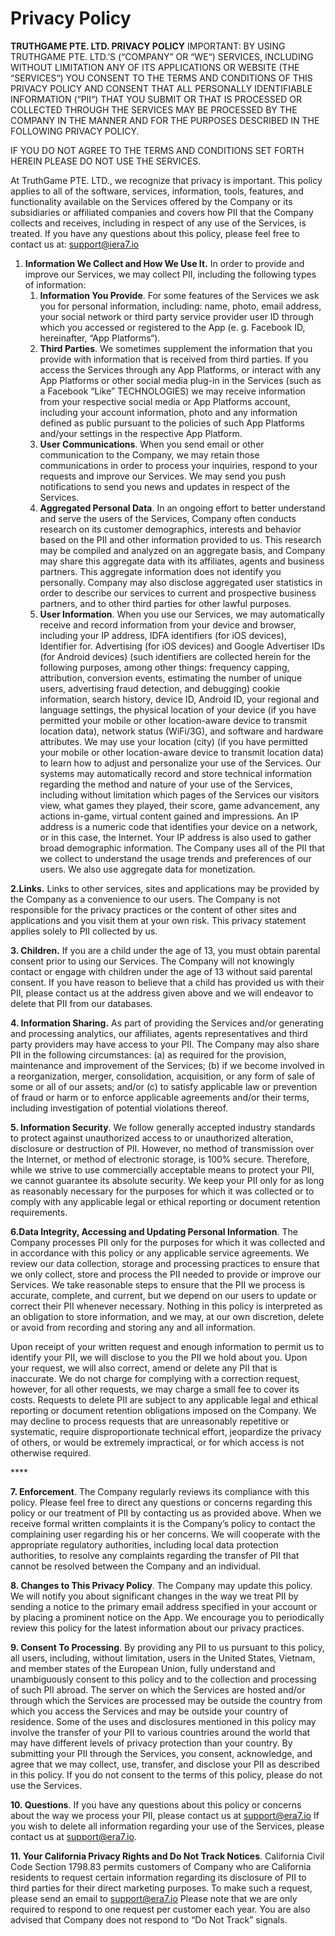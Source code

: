 # Privacy Policy

**TRUTHGAME PTE. LTD. PRIVACY POLICY** IMPORTANT: BY USING TRUTHGAME PTE. LTD.’S (“COMPANY” OR “WE“) SERVICES, INCLUDING WITHOUT LIMITATION ANY OF ITS APPLICATIONS OR WEBSITE (THE “SERVICES“) YOU CONSENT TO THE TERMS AND CONDITIONS OF THIS PRIVACY POLICY AND CONSENT THAT ALL PERSONALLY IDENTIFIABLE INFORMATION (“PII“) THAT YOU SUBMIT OR THAT IS PROCESSED OR COLLECTED THROUGH THE SERVICES MAY BE PROCESSED BY THE COMPANY IN THE MANNER AND FOR THE PURPOSES DESCRIBED IN THE FOLLOWING PRIVACY POLICY.

IF YOU DO NOT AGREE TO THE TERMS AND CONDITIONS SET FORTH HEREIN PLEASE DO NOT USE THE SERVICES.

At TruthGame PTE. LTD., we recognize that privacy is important. This policy applies to all of the software, services, information, tools, features, and functionality available on the Services offered by the Company or its subsidiaries or affiliated companies and covers how PII that the Company collects and receives, including in respect of any use of the Services, is treated. If you have any questions about this policy, please feel free to contact us at: [support@iera7.io](mailto:support@iera7.io)

&#x20;

1. **Information We Collect and How We Use It.** In order to provide and improve our Services, we may collect PII, including the following types of information:
   1. &#x20;**Information You Provide**. For some features of the Services we ask you for personal information, including: name, photo, email address, your social network or third party service provider user ID through which you accessed or registered to the App (e. g. Facebook ID, hereinafter, “App Platforms“).
   2. &#x20;**Third Parties**. We sometimes supplement the information that you provide with information that is received from third parties. If you access the Services through any App Platforms, or interact with any App Platforms or other social media plug-in in the Services (such as a Facebook “Like” TECHNOLOGIES) we may receive information from your respective social media or App Platforms account, including your account information, photo and any information defined as public pursuant to the policies of such App Platforms and/your settings in the respective App Platform.
   3. **User Communications**. When you send email or other communication to the Company, we may retain those communications in order to process your inquiries, respond to your requests and improve our Services. We may send you push notifications to send you news and updates in respect of the Services.
   4. **Aggregated Personal Data**. In an ongoing effort to better understand and serve the users of the Services, Company often conducts research on its customer demographics, interests and behavior based on the PII and other information provided to us. This research may be compiled and analyzed on an aggregate basis, and Company may share this aggregate data with its affiliates, agents and business partners. This aggregate information does not identify you personally. Company may also disclose aggregated user statistics in order to describe our services to current and prospective business partners, and to other third parties for other lawful purposes.
   5. **User Information**. When you use our Services, we may automatically receive and record information from your device and browser, including your IP address, IDFA identifiers (for iOS devices), Identifier for. Advertising (for iOS devices) and Google Advertiser IDs (for Android devices) (such identifiers are collected herein for the following purposes, among other things: frequency capping, attribution, conversion events, estimating the number of unique users, advertising fraud detection, and debugging) cookie information, search history, device ID, Android ID, your regional and language settings, the physical location of your device (if you have permitted your mobile or other location-aware device to transmit location data), network status (WiFi/3G), and software and hardware attributes. We may use your location (city) (if you have permitted your mobile or other location-aware device to transmit location data) to learn how to adjust and personalize your use of the Services. Our systems may automatically record and store technical information regarding the method and nature of your use of the Services, including without limitation which pages of the Services our visitors view, what games they played, their score, game advancement, any actions in-game, virtual content gained and impressions. An IP address is a numeric code that identifies your device on a network, or in this case, the Internet. Your IP address is also used to gather broad demographic information. The Company uses all of the PII that we collect to understand the usage trends and preferences of our users. We also use aggregate data for monetization.



**2.Links.** Links to other services, sites and applications may be provided by the Company as a convenience to our users. The Company is not responsible for the privacy practices or the content of other sites and applications and you visit them at your own risk. This privacy statement applies solely to PII collected by us.

&#x20;

**3. Children.** If you are a child under the age of 13, you must obtain parental consent prior to using our Services. The Company will not knowingly contact or engage with children under the age of 13 without said parental consent. If you have reason to believe that a child has provided us with their PII, please contact us at the address given above and we will endeavor to delete that PII from our databases.

&#x20;

**4. Information Sharing.** As part of providing the Services and/or generating and processing analytics, our affiliates, agents representatives and third party providers may have access to your PII. The Company may also share PII in the following circumstances: (a) as required for the provision, maintenance and improvement of the Services; (b) if we become involved in a reorganization, merger, consolidation, acquisition, or any form of sale of some or all of our assets; and/or (c) to satisfy applicable law or prevention of fraud or harm or to enforce applicable agreements and/or their terms, including investigation of potential violations thereof.

&#x20;

**5. Information Security**. We follow generally accepted industry standards to protect against unauthorized access to or unauthorized alteration, disclosure or destruction of PII. However, no method of transmission over the Internet, or method of electronic storage, is 100% secure. Therefore, while we strive to use commercially acceptable means to protect your PII, we cannot guarantee its absolute security. We keep your PII only for as long as reasonably necessary for the purposes for which it was collected or to comply with any applicable legal or ethical reporting or document retention requirements.

&#x20;

**6.Data Integrity, Accessing and Updating Personal Information**. The Company processes PII only for the purposes for which it was collected and in accordance with this policy or any applicable service agreements. We review our data collection, storage and processing practices to ensure that we only collect, store and process the PII needed to provide or improve our Services. We take reasonable steps to ensure that the PII we process is accurate, complete, and current, but we depend on our users to update or correct their PII whenever necessary. Nothing in this policy is interpreted as an obligation to store information, and we may, at our own discretion, delete or avoid from recording and storing any and all information.

Upon receipt of your written request and enough information to permit us to identify your PII, we will disclose to you the PII we hold about you. Upon your request, we will also correct, amend or delete any PII that is inaccurate. We do not charge for complying with a correction request, however, for all other requests, we may charge a small fee to cover its costs. Requests to delete PII are subject to any applicable legal and ethical reporting or document retention obligations imposed on the Company. We may decline to process requests that are unreasonably repetitive or systematic, require disproportionate technical effort, jeopardize the privacy of others, or would be extremely impractical, or for which access is not otherwise required.

&#x20;****&#x20;

**7. Enforcement**. The Company regularly reviews its compliance with this policy. Please feel free to direct any questions or concerns regarding this policy or our treatment of PII by contacting us as provided above. When we receive formal written complaints it is the Company’s policy to contact the complaining user regarding his or her concerns. We will cooperate with the appropriate regulatory authorities, including local data protection authorities, to resolve any complaints regarding the transfer of PII that cannot be resolved between the Company and an individual.

&#x20;

**8. Changes to This Privacy Policy**. The Company may update this policy. We will notify you about significant changes in the way we treat PII by sending a notice to the primary email address specified in your account or by placing a prominent notice on the App. We encourage you to periodically review this policy for the latest information about our privacy practices.

&#x20;

**9. Consent To Processing**. By providing any PII to us pursuant to this policy, all users, including, without limitation, users in the United States, Vietnam, and member states of the European Union, fully understand and unambiguously consent to this policy and to the collection and processing of such PII abroad. The server on which the Services are hosted and/or through which the Services are processed may be outside the country from which you access the Services and may be outside your country of residence. Some of the uses and disclosures mentioned in this policy may involve the transfer of your PII to various countries around the world that may have different levels of privacy protection than your country. By submitting your PII through the Services, you consent, acknowledge, and agree that we may collect, use, transfer, and disclose your PII as described in this policy. If you do not consent to the terms of this policy, please do not use the Services.

&#x20;

**10. Questions**. If you have any questions about this policy or concerns about the way we process your PII, please contact us at [support@era7.io](mailto:support@era7.io) If you wish to delete all information regarding your use of the Services, please contact us at [support@era7.io](mailto:support@era7.io).

&#x20;

**11. Your California Privacy Rights and Do Not Track Notices**. California Civil Code Section 1798.83 permits customers of Company who are California residents to request certain information regarding its disclosure of PII to third parties for their direct marketing purposes. To make such a request, please send an email to [support@era7.io](mailto:support@era7.io) Please note that we are only required to respond to one request per customer each year. You are also advised that Company does not respond to “Do Not Track” signals.
